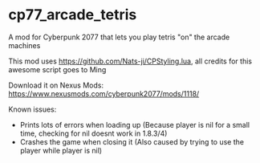 # cp77_arcade_tetris
A mod for Cyberpunk 2077 that lets you play tetris "on" the arcade machines

This mod uses https://github.com/Nats-ji/CPStyling.lua, all credits for this awesome script goes to Ming

Download it on Nexus Mods: https://www.nexusmods.com/cyberpunk2077/mods/1118/

Known issues:
- Prints lots of errors when loading up (Because player is nil for a small time, checking for nil doesnt work in  1.8.3/4)
- Crashes the game when closing it (Also caused by trying to use the player while player is nil)
